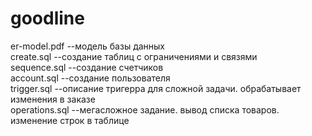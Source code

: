 # goodline
er-model.pdf --модель базы данных  
create.sql --создание таблиц с ограничениями и связями  
sequence.sql --создание счетчиков  
account.sql --создание пользователя  
trigger.sql --описание тригерра для сложной задачи. обрабатывает изменения в заказе  
operations.sql --мегасложное задание. вывод списка товаров. изменение строк в таблице  
